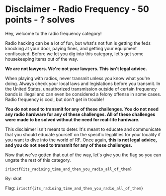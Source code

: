 # Disclaimer - Radio Frequency - 50 points - ? solves

Hey, welcome to the radio frequency category!

Radio hacking can be a lot of fun, but what's not fun is getting the feds knocking at your door, paying fines, and getting your equipment confiscated. Before we let you dig into this category, let's get some housekeeping items out of the way.

**We are not lawyers. We're not your lawyers. This isn't legal advice.**

When playing with radios, never transmit unless you know what you're doing. Always check your local laws and legislations before you transmit. In the United States, unauthorized transmission outside of certain frequency bands is illegal and can even be considered a felony offense in some cases. Radio frequency is cool, but don't get in trouble!

**You do not need to transmit for any of these challenges. You do not need any radio hardware for any of these challenges. All of these challenges were made to be solved without the need for real-life hardware.**

This disclaimer isn't meant to deter. It's meant to educate and communicate that you should educate yourself on the specific legalities for your locality if you want to dive into the world of RF. Once again, **this is not legal advice, and you do not need to transmit for any of these challenges.**

Now that we've gotten that out of the way, let's give you the flag so you can ungate the rest of this category.

`irisctf{its_radioing_time_and_then_you_radio_all_of_them}`

By: skat

Flag: `irisctf{its_radioing_time_and_then_you_radio_all_of_them}`
